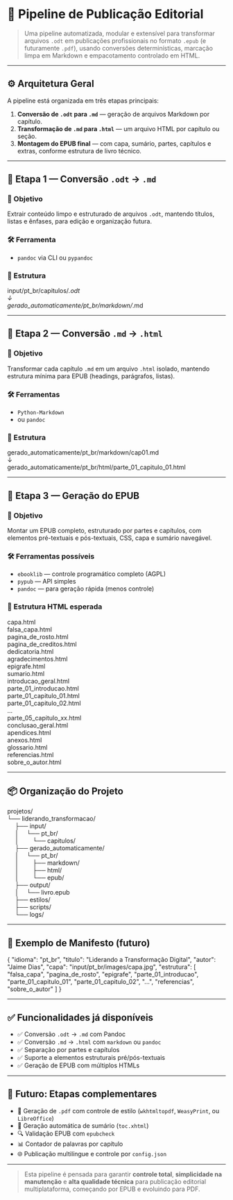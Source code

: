 # 🚀 Pipeline de Publicação Editorial

> Uma pipeline automatizada, modular e extensível para transformar arquivos `.odt` em publicações profissionais no formato `.epub` (e futuramente `.pdf`), usando conversões determinísticas, marcação limpa em Markdown e empacotamento controlado em HTML.

---

## ⚙️ Arquitetura Geral

A pipeline está organizada em três etapas principais:

1. **Conversão de `.odt` para `.md`** — geração de arquivos Markdown por capítulo.  
2. **Transformação de `.md` para `.html`** — um arquivo HTML por capítulo ou seção.  
3. **Montagem do EPUB final** — com capa, sumário, partes, capítulos e extras, conforme estrutura de livro técnico.

---

## 🧩 Etapa 1 — Conversão `.odt` → `.md`

### 🎯 Objetivo

Extrair conteúdo limpo e estruturado de arquivos `.odt`, mantendo títulos, listas e ênfases, para edição e organização futura.

### 🛠️ Ferramenta

- `pandoc` via CLI ou `pypandoc`

### 📁 Estrutura

input/pt_br/capitulos/*.odt  
↓  
gerado_automaticamente/pt_br/markdown/*.md

---

## 🧩 Etapa 2 — Conversão `.md` → `.html`

### 🎯 Objetivo

Transformar cada capítulo `.md` em um arquivo `.html` isolado, mantendo estrutura mínima para EPUB (headings, parágrafos, listas).

### 🛠️ Ferramentas

- `Python-Markdown`  
- ou `pandoc`

### 📁 Estrutura

gerado_automaticamente/pt_br/markdown/cap01.md  
↓  
gerado_automaticamente/pt_br/html/parte_01_capitulo_01.html

---

## 🧩 Etapa 3 — Geração do EPUB

### 🎯 Objetivo

Montar um EPUB completo, estruturado por partes e capítulos, com elementos pré-textuais e pós-textuais, CSS, capa e sumário navegável.

### 🛠️ Ferramentas possíveis

- `ebooklib` — controle programático completo (AGPL)  
- `pypub` — API simples  
- `pandoc` — para geração rápida (menos controle)

### 📁 Estrutura HTML esperada

capa.html  
falsa_capa.html  
pagina_de_rosto.html  
pagina_de_creditos.html  
dedicatoria.html  
agradecimentos.html  
epigrafe.html  
sumario.html  
introducao_geral.html  
parte_01_introducao.html  
parte_01_capitulo_01.html  
parte_01_capitulo_02.html  
...  
parte_05_capitulo_xx.html  
conclusao_geral.html  
apendices.html  
anexos.html  
glossario.html  
referencias.html  
sobre_o_autor.html

---

## 📦 Organização do Projeto

projetos/  
└── liderando_transformacao/  
  ├── input/  
  │  └── pt_br/  
  │   └── capitulos/  
  ├── gerado_automaticamente/  
  │  └── pt_br/  
  │   ├── markdown/  
  │   ├── html/  
  │   └── epub/  
  ├── output/  
  │  └── livro.epub  
  ├── estilos/  
  ├── scripts/  
  └── logs/

---

## 📜 Exemplo de Manifesto (futuro)

{
  "idioma": "pt_br",
  "titulo": "Liderando a Transformação Digital",
  "autor": "Jaime Dias",
  "capa": "input/pt_br/images/capa.jpg",
  "estrutura": [
    "falsa_capa",
    "pagina_de_rosto",
    "epigrafe",
    "parte_01_introducao",
    "parte_01_capitulo_01",
    "parte_01_capitulo_02",
    "...",
    "referencias",
    "sobre_o_autor"
  ]
}

---

## ✅ Funcionalidades já disponíveis

- ✅ Conversão `.odt` → `.md` com Pandoc  
- ✅ Conversão `.md` → `.html` com `markdown` ou `pandoc`  
- ✅ Separação por partes e capítulos  
- ✅ Suporte a elementos estruturais pré/pós-textuais  
- ✅ Geração de EPUB com múltiplos HTMLs

---

## 🔄 Futuro: Etapas complementares

- 📘 Geração de `.pdf` com controle de estilo (`wkhtmltopdf`, `WeasyPrint`, ou `LibreOffice`)  
- 🎨 Geração automática de sumário (`toc.xhtml`)  
- 🔍 Validação EPUB com `epubcheck`  
- 📊 Contador de palavras por capítulo  
- 🌐 Publicação multilíngue e controle por `config.json`

---

> Esta pipeline é pensada para garantir **controle total**, **simplicidade na manutenção** e **alta qualidade técnica** para publicação editorial multiplataforma, começando por EPUB e evoluindo para PDF.
